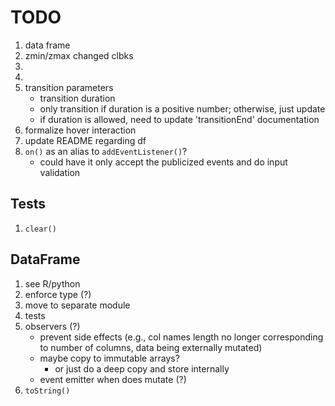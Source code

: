TODO
====

1. data frame
2. zmin/zmax changed clbks
3. 
4. 
5. transition parameters
	- 	transition duration
	- 	only transition if duration is a positive number; otherwise, just update
	- 	if duration is allowed, need to update 'transitionEnd' documentation
6. formalize hover interaction
7. update README regarding df
8. `on()` as an alias to `addEventListener()`?
	- could have it only accept the publicized events and do input validation


## Tests

1. `clear()`


## DataFrame

1. see R/python
2. enforce type (?)
3. move to separate module
4. tests
5. observers (?)
	-	prevent side effects (e.g., col names length no longer corresponding to number of columns, data being externally mutated)
	- 	maybe copy to immutable arrays?
		- 	or just do a deep copy and store internally
	-	event emitter when does mutate (?)
6. `toString()`



